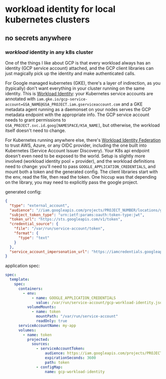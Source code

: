 # workload identity for local kubernetes clusters

## no secrets anywhere

### _workload_ identity in any k8s cluster

One of the things I like about GCP is that every workload
always has an identity (GCP service account) attached,
and the GCP client libraries can just magically pick up the identity and make authenticated calls.

For Google managed kubernetes (GKE), there's a layer of indirection,
as you (typically) don't want everything in your cluster running on the same identity.
This is [Workload Identity](https://cloud.google.com/kubernetes-engine/docs/how-to/workload-identity):
your Kubernetes service accounts are annotated
with `iam.gke.io/gcp-service-account=GSA_NAME@GSA_PROJECT.iam.gserviceaccount.com`
and a GKE metadata agent running as a daemonset on your nodes serves the GCP metadata endpoint
with the appropriate info.
The GCP service account needs to grant permissions to `GSA_PROJECT.svc.id.goog[NAMESPACE/KSA_NAME]`,
but otherwise, the workload itself doesn't need to change.

For Kubernetes running anywhere else,
there's [Workload Identity Federation](https://cloud.google.com/iam/docs/workload-identity-federation-with-kubernetes)
to trust AWS, Azure, or any OIDC provider,
including the one built into Kubernetes (Service Account Issuer Discovery).
Your K8s api endpoint doesn't even need to be exposed to the world.
Setup is slightly more involved (workload identity pool + provider),
and the workload definitions need to change:
you'll need to pass `GOOGLE_APPLICATION_CREDENTIALS`,
and mount both a token and the generated config.
The client libraries start with the env,
read the file,
then read the token.
One hiccup was that depending on the library,
you may need to explicitly pass the google project.

generated config:

```json
{
  "type": "external_account",
  "audience": "//iam.googleapis.com/projects/PROJECT_NUMBER/locations/global/workloadIdentityPools/POOL_ID/providers/PROVIDER_ID",
  "subject_token_type": "urn:ietf:params:oauth:token-type:jwt",
  "token_url": "https://sts.googleapis.com/v1/token",
  "credential_source": {
    "file": "/var/run/service-account/token",
    "format": {
      "type": "text"
    }
  },
  "service_account_impersonation_url": "https://iamcredentials.googleapis.com/v1/projects/-/serviceAccounts/GSA_NAME@GSA_PROJECT.iam.gserviceaccount.com:generateAccessToken"
}
```

application spec:

```yaml
spec:
  template:
    spec:
      containers:
        - env:
            - name: GOOGLE_APPLICATION_CREDENTIALS
              value: /var/run/service-account/gcp-workload-identity.json
          volumeMounts:
            - name: token
              mountPath: "/var/run/service-account"
              readOnly: true
      serviceAccountName: my-app
      volumes:
        - name: token
          projected:
            sources:
              - serviceAccountToken:
                  audience: https://iam.googleapis.com/projects/PROJECT_NUMBER/locations/global/workloadIdentityPools/POOL_ID/providers/PROVIDER_ID
                  expirationSeconds: 3600
                  path: token
              - configMap:
                  name: gcp-workload-identity
```
